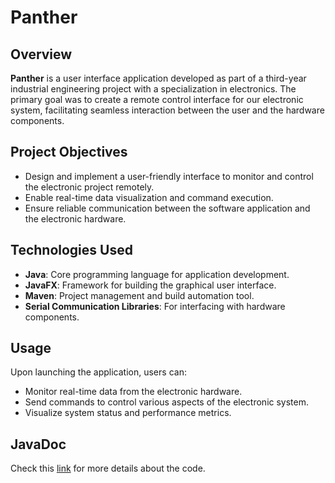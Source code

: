 # Panther

## Overview

**Panther** is a user interface application developed as part of a third-year industrial engineering project with a specialization in electronics. The primary goal was to create a remote control interface for our electronic system, facilitating seamless interaction between the user and the hardware components.

## Project Objectives

- Design and implement a user-friendly interface to monitor and control the electronic project remotely.
- Enable real-time data visualization and command execution.
- Ensure reliable communication between the software application and the electronic hardware.

## Technologies Used

- **Java**: Core programming language for application development.
- **JavaFX**: Framework for building the graphical user interface.
- **Maven**: Project management and build automation tool.
- **Serial Communication Libraries**: For interfacing with hardware components.

## Usage

Upon launching the application, users can:

- Monitor real-time data from the electronic hardware.
- Send commands to control various aspects of the electronic system.
- Visualize system status and performance metrics.

## JavaDoc

Check this [link](https://jujuxu.github.io/Panther/panther.pantherii/module-summary.html) for more details about the code.
